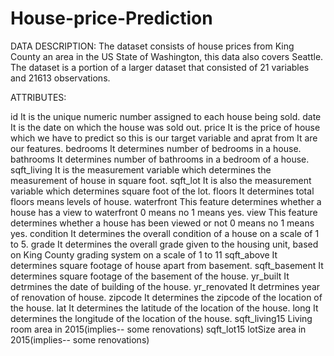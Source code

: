 # House-price-Prediction

DATA DESCRIPTION: The dataset consists of house prices from King County an area in the US State of Washington, this data also covers Seattle. The dataset is a portion of a larger dataset that consisted of 21 variables and 21613 observations. 

ATTRIBUTES: 


id It is the unique numeric number assigned to each house being sold. 
date It is the date on which the house was sold out. 
price It is the price of house which we have to predict so this is our target variable and aprat from It are our features. 
bedrooms It determines number of bedrooms in a house.
bathrooms It determines number of bathrooms in a bedroom of a house. 
sqft_living It is the measurement variable which determines the measurement of house in square foot.
sqft_lot It is also the measurement variable which determines square foot of the lot. 
floors It determines total floors means levels of house. 
waterfront This feature determines whether a house has a view to waterfront 0 means no 1 means yes. 
view This feature determines whether a house has been viewed or not 0 means no 1 means yes.
condition It determines the overall condition of a house on a scale of 1 to 5. 
grade It determines the overall grade given to the housing unit, based on King County grading system on a scale of 1 to 11 
sqft_above It determines square footage of house apart from basement. 
sqft_basement It determines square footage of the basement of the house. 
yr_built It detrmines the date of building of the house. 
yr_renovated It detrmines year of renovation of house. 
zipcode It determines the zipcode of the location of the house.
lat It determines the latitude of the location of the house. 
long It determines the longitude of the location of the house. sqft_living15 Living room area in 2015(implies-- some renovations) sqft_lot15 lotSize area in 2015(implies-- some renovations)   
